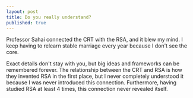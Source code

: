 ```yaml
---
layout: post
title: Do you really understand?
published: true
---
```


<script src='https://cdnjs.cloudflare.com/ajax/libs/mathjax/2.7.5/MathJax.js?config=TeX-MML-AM_CHTML' async></script>
<script type="text/x-mathjax-config">
MathJax.Hub.Config({
tex2jax: {inlineMath: [['$','$'], ['\\(','\\)']]}
});
</script>

Professor Sahai connected the CRT with the RSA, and it blew my mind. I keep having to relearn stable marriage every year because I don't see the core. 

Exact details don't stay with you, but big ideas and frameworks can be remembered forever. The relationship between the CRT and RSA is how they invented RSA in the first place, but I never completely understood it because I was never introduced this connection. Furthermore, having studied RSA at least 4 times, this connection never revealed itself. 